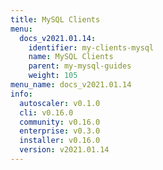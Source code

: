 ```yaml
---
title: MySQL Clients
menu:
  docs_v2021.01.14:
    identifier: my-clients-mysql
    name: MySQL Clients
    parent: my-mysql-guides
    weight: 105
menu_name: docs_v2021.01.14
info:
  autoscaler: v0.1.0
  cli: v0.16.0
  community: v0.16.0
  enterprise: v0.3.0
  installer: v0.16.0
  version: v2021.01.14
---
```


